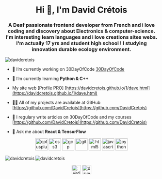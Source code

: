 <h1 align="center">Hi 👋, I'm David Crétois</h1>
<h3 align="center">A Deaf passionate frontend developer from French and i love coding and discovery about Electronics & computer-science. I'm interesting learn languages and i love creations sites webs. I'm actually 17 yrs and student high school ! I studying innovation durable ecology environment.</h3>

<p align="left"> <img src="https://komarev.com/ghpvc/?username=davidcretois" alt="davidcretois" /> </p>

- 🔭 I’m currently working on 30DayOfCode [30DayOfCode](https://github.com/DavidCretois/30dayofCode1)

- 🌱 I’m currently learning **Python & C++**

- My site web [Profile PRO] [https://davidcretois.github.io/1/dave.html](https://davidcretois.github.io/1/dave.html)

- 👨‍💻 All of my projects are available at GitHub [https://github.com/DavidCretois](https://github.com/DavidCretois)

- 📝 I regulary write articles on 30DayOfCode and my courses [https://github.com/DavidCretois](https://github.com/DavidCretois)

- 💬 Ask me about **React & TensorFlow**

<p align="center"><img src="https://devicons.github.io/devicon/devicon.git/icons/cplusplus/cplusplus-original.svg" alt="cplusplus" width="40" height="40"/> <img src="https://devicons.github.io/devicon/devicon.git/icons/css3/css3-original-wordmark.svg" alt="css3" width="40" height="40"/> <img src="https://www.vectorlogo.zone/logos/google_cloud/google_cloud-icon.svg" alt="gcp" width="40" height="40"/> <img src="https://www.vectorlogo.zone/logos/git-scm/git-scm-icon.svg" alt="git" width="40" height="40"/> <img src="https://devicons.github.io/devicon/devicon.git/icons/html5/html5-original-wordmark.svg" alt="html5" width="40" height="40"/> <img src="https://devicons.github.io/devicon/devicon.git/icons/javascript/javascript-original.svg" alt="javascript" width="40" height="40"/> <img src="https://devicons.github.io/devicon/devicon.git/icons/python/python-original.svg" alt="python" width="40" height="40"/></p><img align="left" src="https://github-readme-stats.vercel.app/api/top-langs/?username=davidcretois&layout=compact&hide=html" alt="davidcretois" />

<img align="center" src="https://github-readme-stats.vercel.app/api?username=davidcretois&show_icons=true" alt="davidcretois" />

<p align="center">
<a href="https://twitter.com/@davidcretois" target="blank"><img align="center" src="https://cdn.jsdelivr.net/npm/simple-icons@3.0.1/icons/twitter.svg" alt="@davidcretois" height="30" width="30" /></a>
<a href="https://instagram.com/dave.developer" target="blank"><img align="center" src="https://cdn.jsdelivr.net/npm/simple-icons@3.0.1/icons/instagram.svg" alt="dave.developer" height="30" width="30" /></a>
</p>
